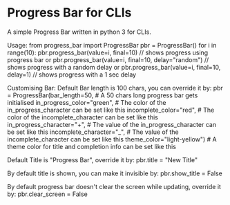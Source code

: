 # Progress Bar for CLIs

A simple Progress Bar written in python 3 for CLIs.

Usage:
  from progress_bar import ProgressBar
  pbr = ProgressBar()
  for i in range(10):
      pbr.progress_bar(value=i, final=10)                 // shows progress using progress bar
      or
      pbr.progress_bar(value=i, final=10, delay="random") // shows progress with a random delay
      or
      pbr.progress_bar(value=i, final=10, delay=1)        // shows progress with a 1 sec delay

Customising Bar:
Default Bar length is 100 chars, you can override it by:
  pbr = ProgressBar(bar_length=50,   # A 50 chars long progress bar gets initialised
    in_progress_color="green",       # The color of the in_progress_character can be set like this
    incomplete_color="red",          # The color of the incomplete_character can be set like this
    in_progress_character="+",       # The value of the in_progress_character can be set like this
    incomplete_character="_",        # The value of the incomplete_character can be set like this
    theme_color="light-yellow")      # A theme color for title and completion info can be set like this

Default Title is "Progress Bar", override it by:
  pbr.title = "New Title"

By default title is shown, you can make it invisible by:
  pbr.show_title = False

By default progress bar doesn't clear the screen while updating, override it by:
  pbr.clear_screen = False

